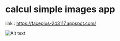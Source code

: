 # calcul simple images app
link : https://faceplus-243117.appspot.com/


![Alt text](https://github.com/vasu-dev/calcai/blob/master/app_demo.gif)
